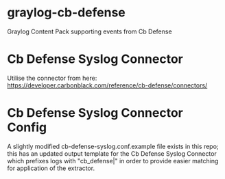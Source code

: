 # graylog-cb-defense

Graylog Content Pack supporting events from Cb Defense

# Cb Defense Syslog Connector

Utilise the connector from here: https://developer.carbonblack.com/reference/cb-defense/connectors/

# Cb Defense Syslog Connector Config

A slightly modified cb-defense-syslog.conf.example file exists in this repo; this has an updated output template for the Cb Defense Syslog Connector which prefixes logs with "cb_defense|" in order to provide easier matching for application of the extractor.

